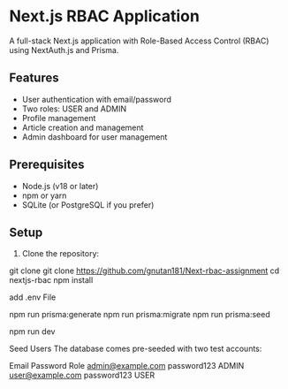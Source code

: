 # Next.js RBAC Application

A full-stack Next.js application with Role-Based Access Control (RBAC) using NextAuth.js and Prisma.

## Features

- User authentication with email/password
- Two roles: USER and ADMIN
- Profile management
- Article creation and management
- Admin dashboard for user management

## Prerequisites

- Node.js (v18 or later)
- npm or yarn
- SQLite (or PostgreSQL if you prefer)

## Setup

1. Clone the repository:

git clone git clone https://github.com/gnutan181/Next-rbac-assignment
cd nextjs-rbac
npm install

add .env File

npm run prisma:generate
npm run prisma:migrate
npm run prisma:seed

npm run dev

Seed Users
The database comes pre-seeded with two test accounts:

Email	Password	Role
admin@example.com	password123	ADMIN
user@example.com	password123	USER
